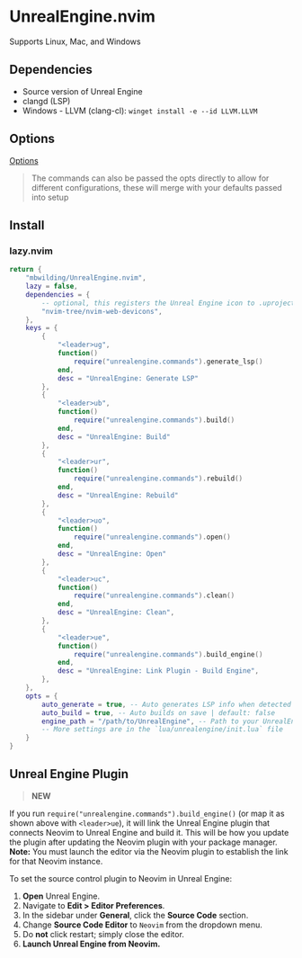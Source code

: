# UnrealEngine.nvim

Supports Linux, Mac, and Windows

## Dependencies

- Source version of Unreal Engine
- clangd (LSP)
- Windows - LLVM (clang-cl): `winget install -e --id LLVM.LLVM`

## Options

[Options](https://github.com/mbwilding/UnrealEngine.nvim/blob/main/lua/unrealengine/types.lua#L7)

> The commands can also be passed the opts directly to allow for different configurations, these will merge with your defaults passed into setup

## Install

### lazy.nvim

```lua
return {
    "mbwilding/UnrealEngine.nvim",
    lazy = false,
    dependencies = {
        -- optional, this registers the Unreal Engine icon to .uproject files
        "nvim-tree/nvim-web-devicons",
    },
    keys = {
        {
            "<leader>ug",
            function()
                require("unrealengine.commands").generate_lsp()
            end,
            desc = "UnrealEngine: Generate LSP"
        },
        {
            "<leader>ub",
            function()
                require("unrealengine.commands").build()
            end,
            desc = "UnrealEngine: Build"
        },
        {
            "<leader>ur",
            function()
                require("unrealengine.commands").rebuild()
            end,
            desc = "UnrealEngine: Rebuild"
        },
        {
            "<leader>uo",
            function()
                require("unrealengine.commands").open()
            end,
            desc = "UnrealEngine: Open"
        },
        {
            "<leader>uc",
            function()
                require("unrealengine.commands").clean()
            end,
            desc = "UnrealEngine: Clean",
        },
        {
            "<leader>ue",
            function()
                require("unrealengine.commands").build_engine()
            end,
            desc = "UnrealEngine: Link Plugin - Build Engine",
        },
    },
    opts = {
        auto_generate = true, -- Auto generates LSP info when detected in CWD | default: false
        auto_build = true, -- Auto builds on save | default: false
        engine_path = "/path/to/UnrealEngine", -- Path to your UnrealEngine source directory, you can also provide a table of strings
        -- More settings are in the `lua/unrealengine/init.lua` file
    }
}
```

## Unreal Engine Plugin

> **NEW**

If you run `require("unrealengine.commands").build_engine()` (or map it as shown above with `<leader>ue`), it will link the Unreal Engine plugin that connects Neovim to Unreal Engine and build it. This will be how you update the plugin after updating the Neovim plugin with your package manager. **Note:** You must launch the editor via the Neovim plugin to establish the link for that Neovim instance.

To set the source control plugin to Neovim in Unreal Engine:

1. **Open** Unreal Engine.
2. Navigate to **Edit > Editor Preferences**.
3. In the sidebar under **General**, click the **Source Code** section.
4. Change **Source Code Editor** to `Neovim` from the dropdown menu.
5. Do **not** click restart; simply close the editor.
6. **Launch Unreal Engine from Neovim.**
